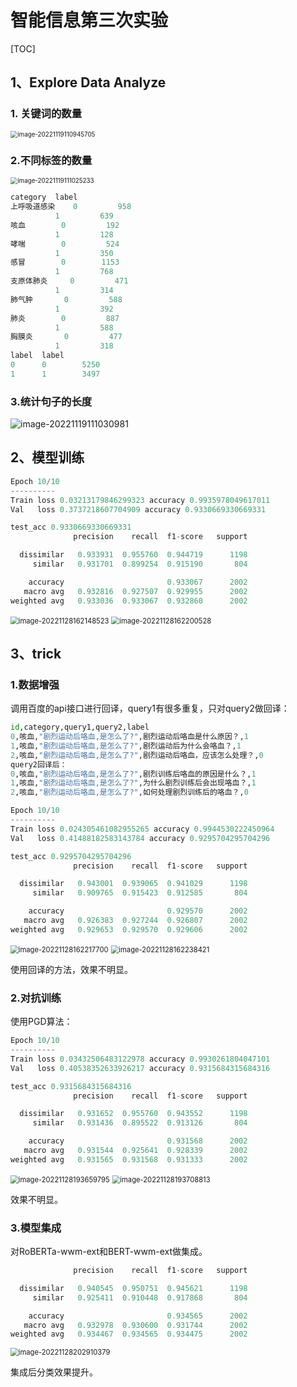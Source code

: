 # 智能信息第三次实验

[TOC]

## 1、Explore Data Analyze

### 1. 关键词的数量

<img src="https://github.com/THUliuxinlong/PicGo/raw/main/img/2022-12-21-202408.png" alt="image-20221119110945705" style="zoom:70%;" />

### 2.不同标签的数量

<img src="https://github.com/THUliuxinlong/PicGo/raw/main/img/2022-12-21-202410.png" alt="image-20221119111025233" style="zoom:70%;" />

``` python
category  label
上呼吸道感染    0         958
          1         639
咳血        0         192
          1         128
哮喘        0         524
          1         350
感冒        0        1153
          1         768
支原体肺炎     0         471
          1         314
肺气肿       0         588
          1         392
肺炎        0         887
          1         588
胸膜炎       0         477
          1         318
label  label
0      0        5250
1      1        3497
```

### 3.统计句子的长度

![image-20221119111030981](https://github.com/THUliuxinlong/PicGo/raw/main/img/2022-12-21-202412.png)

## 2、模型训练

``` python
Epoch 10/10
----------
Train loss 0.03213179846299323 accuracy 0.9935978049617011
Val   loss 0.3737218607704909 accuracy 0.9330669330669331

test_acc 0.9330669330669331
              precision    recall  f1-score   support

  dissimilar   0.933931  0.955760  0.944719      1198
     similar   0.931701  0.899254  0.915190       804

    accuracy                       0.933067      2002
   macro avg   0.932816  0.927507  0.929955      2002
weighted avg   0.933036  0.933067  0.932860      2002
```

<img src="https://github.com/THUliuxinlong/PicGo/raw/main/img/2022-12-21-202414.png" alt="image-20221128162148523" style="zoom:80%;" />

<img src="https://github.com/THUliuxinlong/PicGo/raw/main/img/2022-12-21-202416.png" alt="image-20221128162200528" style="zoom:80%;" />

## 3、trick

### 1.数据增强

调用百度的api接口进行回译，query1有很多重复，只对query2做回译：

``` python
id,category,query1,query2,label
0,咳血,"剧烈运动后咯血,是怎么了?",剧烈运动后咯血是什么原因？,1
1,咳血,"剧烈运动后咯血,是怎么了?",剧烈运动后为什么会咯血？,1
2,咳血,"剧烈运动后咯血,是怎么了?",剧烈运动后咯血，应该怎么处理？,0
query2回译后：
0,咳血,"剧烈运动后咯血,是怎么了?",剧烈训练后咯血的原因是什么？,1
1,咳血,"剧烈运动后咯血,是怎么了?",为什么剧烈训练后会出现咯血？,1
2,咳血,"剧烈运动后咯血,是怎么了?",如何处理剧烈训练后的咯血？,0
```

```python
Epoch 10/10
----------
Train loss 0.024305461082955265 accuracy 0.9944530222450964
Val   loss 0.41488182583143784 accuracy 0.9295704295704296

test_acc 0.9295704295704296
              precision    recall  f1-score   support

  dissimilar   0.943001  0.939065  0.941029      1198
     similar   0.909765  0.915423  0.912585       804

    accuracy                       0.929570      2002
   macro avg   0.926383  0.927244  0.926807      2002
weighted avg   0.929653  0.929570  0.929606      2002
```

<img src="https://github.com/THUliuxinlong/PicGo/raw/main/img/2022-12-21-202418.png" alt="image-20221128162217700" style="zoom:80%;" />

<img src="https://github.com/THUliuxinlong/PicGo/raw/main/img/2022-12-21-202420.png" alt="image-20221128162238421" style="zoom:80%;" />

使用回译的方法，效果不明显。

### 2.对抗训练

使用PGD算法：

``` python
Epoch 10/10
----------
Train loss 0.03432506483122978 accuracy 0.9930261804047101
Val   loss 0.40538352633926217 accuracy 0.9315684315684316

test_acc 0.9315684315684316
              precision    recall  f1-score   support

  dissimilar   0.931652  0.955760  0.943552      1198
     similar   0.931436  0.895522  0.913126       804

    accuracy                       0.931568      2002
   macro avg   0.931544  0.925641  0.928339      2002
weighted avg   0.931565  0.931568  0.931333      2002
```

<img src="https://github.com/THUliuxinlong/PicGo/raw/main/img/2022-12-21-202422.png" alt="image-20221128193659795" style="zoom:80%;" />

<img src="https://github.com/THUliuxinlong/PicGo/raw/main/img/2022-12-21-202424.png" alt="image-20221128193708813" style="zoom:80%;" />

效果不明显。

### 3.模型集成

对RoBERTa-wwm-ext和BERT-wwm-ext做集成。

```python
              precision    recall  f1-score   support

  dissimilar   0.940545  0.950751  0.945621      1198
     similar   0.925411  0.910448  0.917868       804

    accuracy                       0.934565      2002
   macro avg   0.932978  0.930600  0.931744      2002
weighted avg   0.934467  0.934565  0.934475      2002
```

<img src="https://github.com/THUliuxinlong/PicGo/raw/main/img/2022-12-21-202426.png" alt="image-20221128202910379" style="zoom:80%;" />

集成后分类效果提升。

